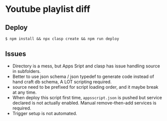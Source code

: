 # Youtube playlist diff

## Deploy

```
$ npm install && npx clasp create && npm run deploy
```

## Issues

- Directory is a mess, but Apps Sript and clasp has issue handling source in subfolders.
- Better to use json schema / json typedef to generate code instead of hand craft db schema, A LOT scripting required.
- source need to be prefixed for script loading order, and it maybe break at any time.
- When deploy this script first time, `appsscript.json` is pushed but service declared is not actually enabled. Manual remove-then-add services is required.
- Trigger setup is not automated.
